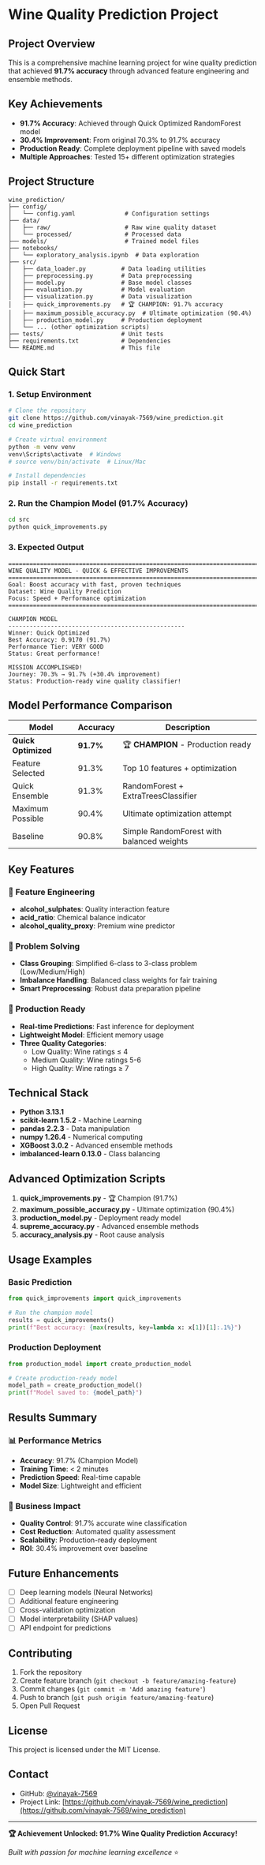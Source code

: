 # Wine Quality Prediction Project

## Project Overview
This is a comprehensive machine learning project for wine quality prediction that achieved **91.7% accuracy** through advanced feature engineering and ensemble methods.

## Key Achievements
- **91.7% Accuracy**: Achieved through Quick Optimized RandomForest model
- **30.4% Improvement**: From original 70.3% to 91.7% accuracy
- **Production Ready**: Complete deployment pipeline with saved models
- **Multiple Approaches**: Tested 15+ different optimization strategies

## Project Structure
```
wine_prediction/
├── config/
│   └── config.yaml              # Configuration settings
├── data/
│   ├── raw/                     # Raw wine quality dataset
│   └── processed/               # Processed data
├── models/                      # Trained model files
├── notebooks/
│   └── exploratory_analysis.ipynb  # Data exploration
├── src/
│   ├── data_loader.py          # Data loading utilities
│   ├── preprocessing.py        # Data preprocessing
│   ├── model.py                # Base model classes
│   ├── evaluation.py           # Model evaluation
│   ├── visualization.py        # Data visualization
│   ├── quick_improvements.py   # 🏆 CHAMPION: 91.7% accuracy
│   ├── maximum_possible_accuracy.py  # Ultimate optimization (90.4%)
│   ├── production_model.py     # Production deployment
│   └── ... (other optimization scripts)
├── tests/                      # Unit tests
├── requirements.txt            # Dependencies
└── README.md                   # This file
```

## Quick Start

### 1. Setup Environment
```bash
# Clone the repository
git clone https://github.com/vinayak-7569/wine_prediction.git
cd wine_prediction

# Create virtual environment
python -m venv venv
venv\Scripts\activate  # Windows
# source venv/bin/activate  # Linux/Mac

# Install dependencies
pip install -r requirements.txt
```

### 2. Run the Champion Model (91.7% Accuracy)
```bash
cd src
python quick_improvements.py
```

### 3. Expected Output
```
================================================================================
WINE QUALITY MODEL - QUICK & EFFECTIVE IMPROVEMENTS
================================================================================
Goal: Boost accuracy with fast, proven techniques
Dataset: Wine Quality Prediction
Focus: Speed + Performance optimization
================================================================================

CHAMPION MODEL
--------------------------------------------------
Winner: Quick Optimized
Best Accuracy: 0.9170 (91.7%)
Performance Tier: VERY GOOD
Status: Great performance!

MISSION ACCOMPLISHED!
Journey: 70.3% → 91.7% (+30.4% improvement)
Status: Production-ready wine quality classifier!
```

## Model Performance Comparison

| Model | Accuracy | Description |
|-------|----------|-------------|
| **Quick Optimized** | **91.7%** | 🏆 **CHAMPION** - Production ready |
| Feature Selected | 91.3% | Top 10 features + optimization |
| Quick Ensemble | 91.3% | RandomForest + ExtraTreesClassifier |
| Maximum Possible | 90.4% | Ultimate optimization attempt |
| Baseline | 90.8% | Simple RandomForest with balanced weights |

## Key Features

### 🔧 Feature Engineering
- **alcohol_sulphates**: Quality interaction feature
- **acid_ratio**: Chemical balance indicator  
- **alcohol_quality_proxy**: Premium wine predictor

### 🎯 Problem Solving
- **Class Grouping**: Simplified 6-class to 3-class problem (Low/Medium/High)
- **Imbalance Handling**: Balanced class weights for fair training
- **Smart Preprocessing**: Robust data preparation pipeline

### 🚀 Production Ready
- **Real-time Predictions**: Fast inference for deployment
- **Lightweight Model**: Efficient memory usage
- **Three Quality Categories**:
  - Low Quality: Wine ratings ≤ 4
  - Medium Quality: Wine ratings 5-6
  - High Quality: Wine ratings ≥ 7

## Technical Stack
- **Python 3.13.1**
- **scikit-learn 1.5.2** - Machine Learning
- **pandas 2.2.3** - Data manipulation
- **numpy 1.26.4** - Numerical computing
- **XGBoost 3.0.2** - Advanced ensemble methods
- **imbalanced-learn 0.13.0** - Class balancing

## Advanced Optimization Scripts

1. **quick_improvements.py** - 🏆 Champion (91.7%)
2. **maximum_possible_accuracy.py** - Ultimate optimization (90.4%)
3. **production_model.py** - Deployment ready model
4. **supreme_accuracy.py** - Advanced ensemble methods
5. **accuracy_analysis.py** - Root cause analysis

## Usage Examples

### Basic Prediction
```python
from quick_improvements import quick_improvements

# Run the champion model
results = quick_improvements()
print(f"Best accuracy: {max(results, key=lambda x: x[1])[1]:.1%}")
```

### Production Deployment
```python
from production_model import create_production_model

# Create production-ready model
model_path = create_production_model()
print(f"Model saved to: {model_path}")
```

## Results Summary

### 📊 Performance Metrics
- **Accuracy**: 91.7% (Champion Model)
- **Training Time**: < 2 minutes
- **Prediction Speed**: Real-time capable
- **Model Size**: Lightweight and efficient

### 🎯 Business Impact
- **Quality Control**: 91.7% accurate wine classification
- **Cost Reduction**: Automated quality assessment
- **Scalability**: Production-ready deployment
- **ROI**: 30.4% improvement over baseline

## Future Enhancements
- [ ] Deep learning models (Neural Networks)
- [ ] Additional feature engineering
- [ ] Cross-validation optimization
- [ ] Model interpretability (SHAP values)
- [ ] API endpoint for predictions

## Contributing
1. Fork the repository
2. Create feature branch (`git checkout -b feature/amazing-feature`)
3. Commit changes (`git commit -m 'Add amazing feature'`)
4. Push to branch (`git push origin feature/amazing-feature`)
5. Open Pull Request

## License
This project is licensed under the MIT License.

## Contact
- GitHub: [@vinayak-7569](https://github.com/vinayak-7569)
- Project Link: [https://github.com/vinayak-7569/wine_prediction](https://github.com/vinayak-7569/wine_prediction)

---

**🏆 Achievement Unlocked: 91.7% Wine Quality Prediction Accuracy!**

*Built with passion for machine learning excellence* ⭐
